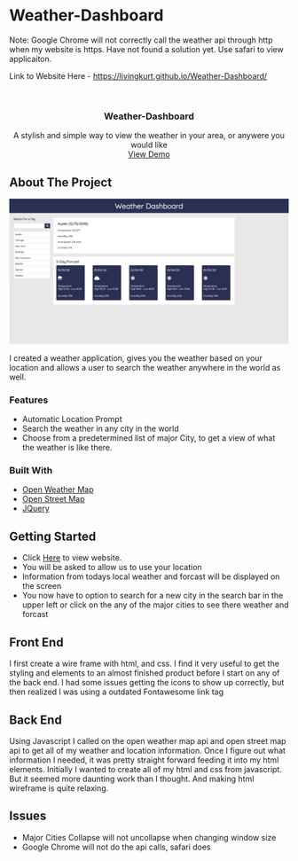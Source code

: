 # Weather-Dashboard

Note: Google Chrome will not correctly call the weather api through http when my website is https. Have not found a solution yet. Use safari to view applicaiton.

Link to Website Here - https://livingkurt.github.io/Weather-Dashboard/
<!-- PROJECT LOGO -->
<br />
<p align="center">
  <!-- <a href="https://github.com/othneildrew/Best-README-Template">
    <img src="images/logo.png" alt="Logo" width="80" height="80">
  </a> -->

  <h3 align="center">Weather-Dashboard</h3>

  <p align="center">
    A stylish and simple way to view the weather in your area, or anywere you would like 
    <br />
    <a href="https://livingkurt.github.io/Weather-Dashboard/">View Demo</a>
  </p>
</p>



<!-- ABOUT THE PROJECT -->
## About The Project

![Weather-Dashboard](images/Weather_Dashboard.png)

I created a weather application, gives you the weather based on your location and allows a user to search the weather anywhere in the world as well.


### Features
* Automatic Location Prompt
* Search the weather in any city in the world
* Choose from a predetermined list of major City, to get a view of what the weather is like there.


### Built With

* [Open Weather Map](https://openweathermap.org/api)
* [Open Street Map](https://www.openstreetmap.org/#map=6/30.335/-97.712)
* [JQuery](https://jquery.com)



<!-- GETTING STARTED -->
## Getting Started

* Click [Here](https://livingkurt.github.io/Weather-Dashboard/) to view website.
* You will be asked to allow us to use your location
* Information from todays local weather and forcast will be displayed on the screen
* You now have to option to search for a new city in the search bar in the upper left or click on the any of the major cities to see there weather and forcast

## Front End

I first create a wire frame with html, and css. 
I find it very useful to get the styling and elements to an almost finished product before I start on any of the back end.
I had some issues getting the icons to show up correctly, but then realized I was using a outdated Fontawesome link tag

## Back End

Using Javascript I called on the open weather map api and open street map api to get all of my weather and location information.
Once I figure out what information I needed, it was pretty straight forward feeding it into my html elements.
Initially I wanted to create all of my html and css from javascript. But it seemed more daunting work than I thought.
And making html wireframe is quite relaxing.

## Issues

* Major Cities Collapse will not uncollapse when changing window size
* Google Chrome will not do the api calls, safari does



